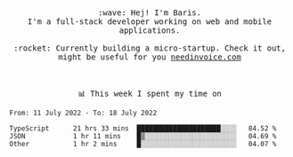 <p align="center">
  <br><br>
  <samp>
    :wave: Hej! I'm Baris.
    <br>I'm a full-stack developer working on web and mobile applications.
       <br><br>:rocket: Currently building a micro-startup. Check it out, might be useful for you <a href="https://needinvoice.com/" target="_blank">needinvoice.com</a>

  </samp>
 <br><br><br>
</p>
<p align=center><samp>📊  This week I spent my time on</samp></p>


<!--START_SECTION:waka-->

```text
From: 11 July 2022 - To: 18 July 2022

TypeScript      21 hrs 33 mins  █████████████████████░░░░   84.52 %
JSON            1 hr 11 mins    █▒░░░░░░░░░░░░░░░░░░░░░░░   04.69 %
Other           1 hr 2 mins     █░░░░░░░░░░░░░░░░░░░░░░░░   04.07 %
```

<!--END_SECTION:waka-->


